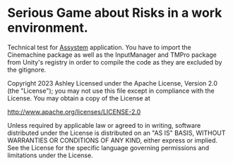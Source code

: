 # Serious Game about Risks in a work environment.
 Technical test for [Assystem](https://www.assystem.com/en/) application.
 You have to import the Cinemachine package as well as the InputManager and TMPro package
 from Unity's registry in order to compile the code as they are excluded by the gitignore.

 Copyright 2023 Ashley
 Licensed under the Apache License, Version 2.0 (the "License");
 you may not use this file except in compliance with the License.
 You may obtain a copy of the License at
 
 http://www.apache.org/licenses/LICENSE-2.0
 
 Unless required by applicable law or agreed to in writing, software
 distributed under the License is distributed on an "AS IS" BASIS,
 WITHOUT WARRANTIES OR CONDITIONS OF ANY KIND, either express or implied.
 See the License for the specific language governing permissions and
 limitations under the License.
